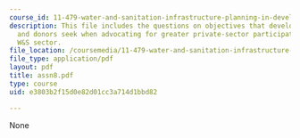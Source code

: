 ```yaml
---
course_id: 11-479-water-and-sanitation-infrastructure-planning-in-developing-countries-spring-2005
description: This file includes the questions on objectives that developing countries
  and donors seek when advocating for greater private-sector participation in the
  W&S sector.
file_location: /coursemedia/11-479-water-and-sanitation-infrastructure-planning-in-developing-countries-spring-2005/e3803b2f15d0e82d01cc3a714d1bbd82_assn8.pdf
file_type: application/pdf
layout: pdf
title: assn8.pdf
type: course
uid: e3803b2f15d0e82d01cc3a714d1bbd82

---
```

None